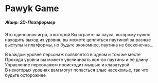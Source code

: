 # Pawyk Game<br>
##### Жанр: 2D-Платформер<br>

Это одиночноя игра, в которой Вы играете за паука, которому нужно находить выход из уровня, вы можете цепляться паутиной за разные выступы и платформы, но будьте экономнее, паутина не бесконечна...

В каждом уровне персонаж появляется в одном и том же месте<br>
Проходя уровни вы можете увеличивать кол-во паутины и её длину<br>
Управление персонажем происходит мышью и клаватурой<br>
В некоторых уровнях вам могут попасться злые насекомые, так что будьте осторожнее<br>
